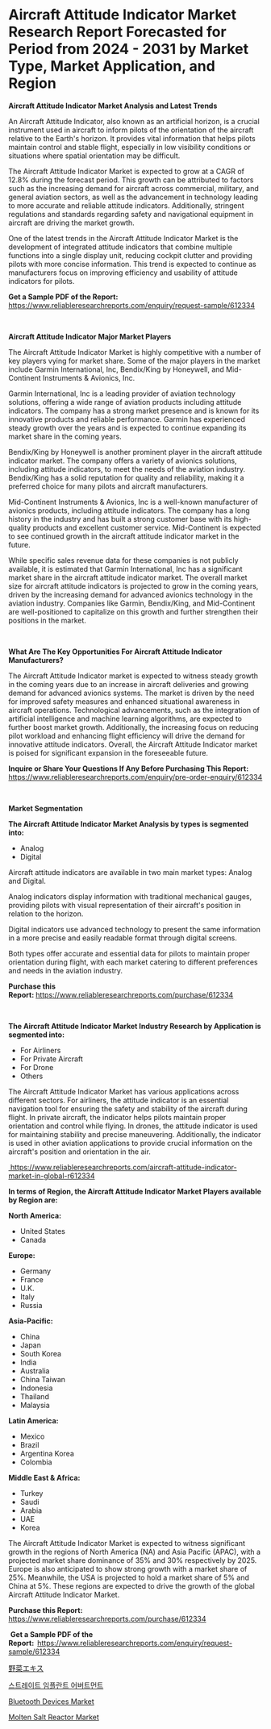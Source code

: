 <p><h1>Aircraft Attitude Indicator Market Research Report Forecasted for Period from 2024 -  2031 by Market Type, Market Application, and Region</h1></p><p><strong>Aircraft Attitude Indicator Market Analysis and Latest Trends</strong></p>
<p><p>An Aircraft Attitude Indicator, also known as an artificial horizon, is a crucial instrument used in aircraft to inform pilots of the orientation of the aircraft relative to the Earth's horizon. It provides vital information that helps pilots maintain control and stable flight, especially in low visibility conditions or situations where spatial orientation may be difficult.</p><p>The Aircraft Attitude Indicator Market is expected to grow at a CAGR of 12.8% during the forecast period. This growth can be attributed to factors such as the increasing demand for aircraft across commercial, military, and general aviation sectors, as well as the advancement in technology leading to more accurate and reliable attitude indicators. Additionally, stringent regulations and standards regarding safety and navigational equipment in aircraft are driving the market growth.</p><p>One of the latest trends in the Aircraft Attitude Indicator Market is the development of integrated attitude indicators that combine multiple functions into a single display unit, reducing cockpit clutter and providing pilots with more concise information. This trend is expected to continue as manufacturers focus on improving efficiency and usability of attitude indicators for pilots.</p></p>
<p><strong>Get a Sample PDF of the Report:&nbsp;</strong> <a href="https://www.reliableresearchreports.com/enquiry/request-sample/612334">https://www.reliableresearchreports.com/enquiry/request-sample/612334</a></p>
<p>&nbsp;</p>
<p><strong>Aircraft Attitude Indicator Major Market Players</strong></p>
<p><p>The Aircraft Attitude Indicator Market is highly competitive with a number of key players vying for market share. Some of the major players in the market include Garmin International, Inc, Bendix/King by Honeywell, and Mid-Continent Instruments & Avionics, Inc.</p><p>Garmin International, Inc is a leading provider of aviation technology solutions, offering a wide range of aviation products including attitude indicators. The company has a strong market presence and is known for its innovative products and reliable performance. Garmin has experienced steady growth over the years and is expected to continue expanding its market share in the coming years.</p><p>Bendix/King by Honeywell is another prominent player in the aircraft attitude indicator market. The company offers a variety of avionics solutions, including attitude indicators, to meet the needs of the aviation industry. Bendix/King has a solid reputation for quality and reliability, making it a preferred choice for many pilots and aircraft manufacturers.</p><p>Mid-Continent Instruments & Avionics, Inc is a well-known manufacturer of avionics products, including attitude indicators. The company has a long history in the industry and has built a strong customer base with its high-quality products and excellent customer service. Mid-Continent is expected to see continued growth in the aircraft attitude indicator market in the future.</p><p>While specific sales revenue data for these companies is not publicly available, it is estimated that Garmin International, Inc has a significant market share in the aircraft attitude indicator market. The overall market size for aircraft attitude indicators is projected to grow in the coming years, driven by the increasing demand for advanced avionics technology in the aviation industry. Companies like Garmin, Bendix/King, and Mid-Continent are well-positioned to capitalize on this growth and further strengthen their positions in the market.</p></p>
<p>&nbsp;</p>
<p><strong>What Are The Key Opportunities For Aircraft Attitude Indicator Manufacturers?</strong></p>
<p><p>The Aircraft Attitude Indicator market is expected to witness steady growth in the coming years due to an increase in aircraft deliveries and growing demand for advanced avionics systems. The market is driven by the need for improved safety measures and enhanced situational awareness in aircraft operations. Technological advancements, such as the integration of artificial intelligence and machine learning algorithms, are expected to further boost market growth. Additionally, the increasing focus on reducing pilot workload and enhancing flight efficiency will drive the demand for innovative attitude indicators. Overall, the Aircraft Attitude Indicator market is poised for significant expansion in the foreseeable future.</p></p>
<p><strong>Inquire or Share Your Questions If Any Before Purchasing This Report:</strong> <a href="https://www.reliableresearchreports.com/enquiry/pre-order-enquiry/612334">https://www.reliableresearchreports.com/enquiry/pre-order-enquiry/612334</a></p>
<p>&nbsp;</p>
<p><strong>Market Segmentation</strong></p>
<p><strong>The Aircraft Attitude Indicator Market Analysis by types is segmented into:</strong></p>
<p><ul><li>Analog</li><li>Digital</li></ul></p>
<p><p>Aircraft attitude indicators are available in two main market types: Analog and Digital. </p><p>Analog indicators display information with traditional mechanical gauges, providing pilots with visual representation of their aircraft's position in relation to the horizon. </p><p>Digital indicators use advanced technology to present the same information in a more precise and easily readable format through digital screens. </p><p>Both types offer accurate and essential data for pilots to maintain proper orientation during flight, with each market catering to different preferences and needs in the aviation industry.</p></p>
<p><strong>Purchase this Report:&nbsp;</strong><a href="https://www.reliableresearchreports.com/purchase/612334">https://www.reliableresearchreports.com/purchase/612334</a></p>
<p>&nbsp;</p>
<p><strong>The Aircraft Attitude Indicator Market Industry Research by Application is segmented into:</strong></p>
<p><ul><li>For Airliners</li><li>For Private Aircraft</li><li>For Drone</li><li>Others</li></ul></p>
<p><p>The Aircraft Attitude Indicator Market has various applications across different sectors. For airliners, the attitude indicator is an essential navigation tool for ensuring the safety and stability of the aircraft during flight. In private aircraft, the indicator helps pilots maintain proper orientation and control while flying. In drones, the attitude indicator is used for maintaining stability and precise maneuvering. Additionally, the indicator is used in other aviation applications to provide crucial information on the aircraft's position and orientation in the air.</p></p>
<p><a href="https://www.reliableresearchreports.com/aircraft-attitude-indicator-market-in-global-r612334">&nbsp;https://www.reliableresearchreports.com/aircraft-attitude-indicator-market-in-global-r612334</a></p>
<p><strong>In terms of Region, the Aircraft Attitude Indicator Market Players available by Region are:</strong></p>
<p>
    <p> <strong> North America: </strong>
        <ul>
            <li>United States</li>
            <li>Canada</li>
        </ul>
        </p> 
    <p> <strong> Europe: </strong>
        <ul>
            <li>Germany</li>
            <li>France</li>
            <li>U.K.</li>
            <li>Italy</li>
            <li>Russia</li>
        </ul>
        </p> 
    <p> <strong> Asia-Pacific: </strong>
        <ul>
            <li>China</li>
            <li>Japan</li>
            <li>South Korea</li>
            <li>India</li>
            <li>Australia</li>
            <li>China Taiwan</li>
            <li>Indonesia</li>
            <li>Thailand</li>
            <li>Malaysia</li>
        </ul>
        </p> 
    <p> <strong> Latin America: </strong>
        <ul>
            <li>Mexico</li>
            <li>Brazil</li>
            <li>Argentina Korea</li>
            <li>Colombia</li>
        </ul>
        </p> 
    <p> <strong> Middle East & Africa: </strong>
        <ul>
            <li>Turkey</li>
            <li>Saudi</li>
            <li>Arabia</li>
            <li>UAE</li>
            <li>Korea</li>
        </ul>
    </p>
    </p>
<p><p>The Aircraft Attitude Indicator Market is expected to witness significant growth in the regions of North America (NA) and Asia Pacific (APAC), with a projected market share dominance of 35% and 30% respectively by 2025. Europe is also anticipated to show strong growth with a market share of 25%. Meanwhile, the USA is projected to hold a market share of 5% and China at 5%. These regions are expected to drive the growth of the global Aircraft Attitude Indicator Market.</p></p>
<p><strong>Purchase this Report: </strong><a href="https://www.reliableresearchreports.com/purchase/612334">https://www.reliableresearchreports.com/purchase/612334</a></p>
<p>&nbsp;<strong>Get a Sample PDF of the Report:&nbsp;&nbsp;</strong><a href="https://www.reliableresearchreports.com/enquiry/request-sample/612334">https://www.reliableresearchreports.com/enquiry/request-sample/612334</a></p>
<p><strong></strong></p>
<p><p><a href="https://medium.com/@jerrycurtis23/%E9%87%8E%E8%8F%9C%E3%82%A8%E3%82%AD%E3%82%B9%E5%B8%82%E5%A0%B4%E3%81%AE%E8%A6%8F%E6%A8%A1%E3%81%A8%E5%B8%82%E5%A0%B4%E5%8B%95%E5%90%91-%E5%AE%8C%E5%85%A8%E3%81%AA%E7%94%A3%E6%A5%AD%E6%A6%82%E8%A6%B3-2024%E5%B9%B4%E3%81%8B%E3%82%892031%E5%B9%B4%E3%81%BE%E3%81%A7-935f0241a0f7">野菜エキス</a></p><p><a href="https://medium.com/@christianlarkinus/%EC%A7%81%EC%A0%91-%EC%9D%B4%EC%8B%9D-%EC%95%84%EB%B6%80%ED%8A%B8%EB%A8%BC%ED%8A%B8-%EC%8B%9C%EC%9E%A5-%EC%A1%B0%EC%82%AC-%EB%B3%B4%EA%B3%A0%EC%84%9C-%EA%B7%B8-%EC%97%AD%EC%82%AC-%EB%B0%8F-2024%EB%85%84%EB%B6%80%ED%84%B0-2031%EB%85%84%EA%B9%8C%EC%A7%80%EC%9D%98-%EC%98%88%EC%B8%A1-5bb998ad4da9">스트레이트 임플란트 어버트먼트</a></p><p><a href="https://www.linkedin.com/pulse/bluetooth-devices-market-size-reveals-best-marketing-channels-aplrf?trackingId=p37tiDcPBFb9zT%2BQkpV81Q%3D%3D">Bluetooth Devices Market</a></p><p><a href="https://www.linkedin.com/pulse/molten-salt-reactor-market-key-successful-business-strategy-forecast-sgnze?trackingId=93vswfoNtdV4O0PNydoXoQ%3D%3D">Molten Salt Reactor Market</a></p></p>